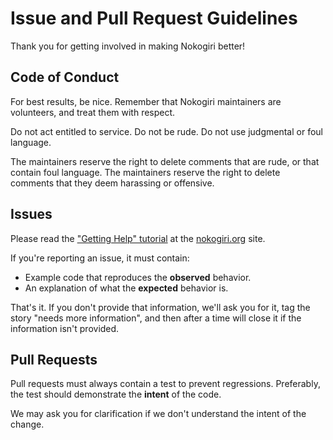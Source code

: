 # Issue and Pull Request Guidelines

Thank you for getting involved in making Nokogiri better!


## Code of Conduct

For best results, be nice. Remember that Nokogiri maintainers are
volunteers, and treat them with respect.

Do not act entitled to service. Do not be rude. Do not use judgmental
or foul language.

The maintainers reserve the right to delete comments that are rude, or
that contain foul language. The maintainers reserve the right to
delete comments that they deem harassing or offensive.


## Issues

Please read the
["Getting Help" tutorial](https://www.nokogiri.org/tutorials/getting_help.html)
at the [nokogiri.org](https://nokogiri.org) site.

If you're reporting an issue, it must contain:

* Example code that reproduces the **observed** behavior.
* An explanation of what the **expected** behavior is.

That's it. If you don't provide that information, we'll ask you for
it, tag the story "needs more information", and then after a time will
close it if the information isn't provided.


## Pull Requests

Pull requests must always contain a test to prevent
regressions. Preferably, the test should demonstrate the __intent__ of
the code.

We may ask you for clarification if we don't understand the intent of
the change.
